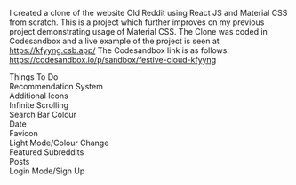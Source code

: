 I created a clone of the website Old Reddit using React JS and Material CSS from scratch. This is a project which further improves on my previous project demonstrating usage of Material CSS. The Clone was coded in Codesandbox and a live example of the project is seen at https://kfyyng.csb.app/
The Codesandbox link is as follows: https://codesandbox.io/p/sandbox/festive-cloud-kfyyng


Things To Do<br/>
Recommendation System<br/>
Additional Icons<br/>
Infinite Scrolling<br/>
Search Bar Colour<br/>
Date<br/>
Favicon<br/>
Light Mode/Colour Change<br/>
Featured Subreddits<br/>
Posts<br/>
Login Mode/Sign Up<br/>
